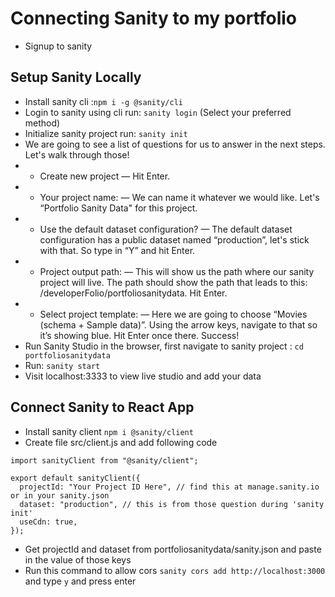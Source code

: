 # Connecting Sanity to my portfolio

- Signup to sanity

## Setup Sanity Locally

- Install sanity cli :`npm i -g @sanity/cli`
- Login to sanity using cli run: `sanity login` (Select your preferred method)
- Initialize sanity project run: `sanity init`
- We are going to see a list of questions for us to answer in the next steps. Let's walk through those!
- - Create new project — Hit Enter.
- - Your project name: — We can name it whatever we would like. Let's “Portfolio Sanity Data" for this project.
- - Use the default dataset configuration? — The default dataset configuration has a public dataset named “production”, let's stick with that. So type in “Y” and hit Enter.
- - Project output path: — This will show us the path where our sanity project will live. The path should show the path that leads to this: /developerFolio/portfoliosanitydata. Hit Enter.
- - Select project template: — Here we are going to choose “Movies (schema + Sample data)”. Using the arrow keys, navigate to that so it’s showing blue. Hit Enter once there. Success!
- Run Sanity Studio in the browser, first navigate to sanity project : `cd portfoliosanitydata`
- Run: `sanity start`
- Visit localhost:3333 to view live studio and add your data

## Connect Sanity to React App

- Install sanity client `npm i @sanity/client`
- Create file src/client.js and add following code

```
import sanityClient from "@sanity/client";

export default sanityClient({
  projectId: "Your Project ID Here", // find this at manage.sanity.io or in your sanity.json
  dataset: "production", // this is from those question during 'sanity init'
  useCdn: true,
});
```

- Get projectId and dataset from portfoliosanitydata/sanity.json and paste in the value of those keys
- Run this command to allow cors `sanity cors add http://localhost:3000` and type `y` and press enter
